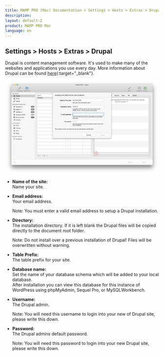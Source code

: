 ```yaml
---
title: MAMP PRO (Mac) Documentation > Settings > Hosts > Extras > Drupal
description: 
layout: default-2
product: MAMP PRO Mac
language: en
---
```


## Settings > Hosts > Extras > Drupal

Drupal is content management software. It's used to make many of the websites and applications you use every day. More information about Drupal can be found [here](https://www.drupal.org){:target="_blank"}.

![MAMP](forkExtra.png)

*  **Name of the site:**  
   Name your site.

*  **Email address:**  
   Your email address.  
   
   <div class="alert" role="alert"> 
   Note: You must enter a valid email address to setup a Drupal installation.
   </div>

*  **Directory:**  
   The installation directory. If it is left blank the Drupal files will be copied directly to the document root folder.  
  
   <div class="alert" role="alert"> 
   Note: Do not install over a previous installation of Drupal! Files will be overwritten without warning. 
   </div>

*  **Table Prefix:**  
   The table prefix for your site.

*  **Database name:**  
   Set the name of your database schema which will be added to your local database.  
   After installation you can view this database for this instance of WordPress using phpMyAdmin, Sequel Pro, or           MySQLWorkbench. 
 
*  **Username:**  
   The Drupal admin.
   <div class="alert" role="alert">
   Note: You will need this username to login into your new of Drupal site, please write this down. 
   </div>

*  **Password:**  
   The Drupal admins default password.  
   <div class="alert" role="alert">   
   Note: You will need this password to login into your new Drupal site, please write this down.
   </div>
